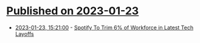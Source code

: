 # [Published on 2023-01-23](index.md)

* [2023-01-23, 15:21:00](https://tech.slashdot.org/story/23/01/23/151243/spotify-to-trim-6-of-workforce-in-latest-tech-layoffs?utm_source=rss1.0mainlinkanon&utm_medium=feed) - [Spotify To Trim 6% of Workforce in Latest Tech Layoffs](https://tech.slashdot.org/story/23/01/23/151243/spotify-to-trim-6-of-workforce-in-latest-tech-layoffs?utm_source=rss1.0mainlinkanon&utm_medium=feed)
